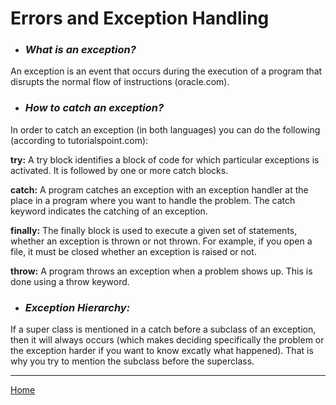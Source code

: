 # Errors and Exception Handling

* ### *What is an exception?*
An exception is an event that occurs during the execution of a program that disrupts the normal flow of instructions (oracle.com).

* ### *How to catch an exception?*
In order to catch an exception (in both languages) you can do the following (according to tutorialspoint.com):

   **try:** A try block identifies a block of code for which particular exceptions is activated. It is followed by one or more catch blocks.

   **catch:** A program catches an exception with an exception handler at the place in a program where you want to handle the problem. The catch keyword indicates the catching of an exception.

   **finally:** The finally block is used to execute a given set of statements, whether an exception is thrown or not thrown. For example, if you open a file, it must be closed whether an exception is raised or not.

   **throw:** A program throws an exception when a problem shows up. This is done using a throw keyword.

* ### *Exception Hierarchy:*
If a super class is mentioned in a catch before a subclass of an exception, then it will always occurs (which makes deciding specifically the problem or the exception harder if you want to know excatly what happened). That is why you try to mention the subclass before the superclass. 


---
[Home](../README.md)


